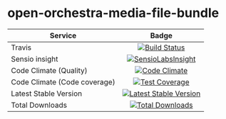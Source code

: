 open-orchestra-media-file-bundle
=================================

| Service       | Badge         |
| ------------- |:-------------:|
| Travis | [![Build Status](https://travis-ci.org/open-orchestra/open-orchestra-media-file-bundle.svg?branch=master)](https://travis-ci.org/open-orchestra/open-orchestra-media-file-bundle) |
| Sensio insight | [![SensioLabsInsight](https://insight.sensiolabs.com/projects/0bf3142d-bd5b-454e-b963-80c97a59d2c8/big.png)](https://insight.sensiolabs.com/projects/0bf3142d-bd5b-454e-b963-80c97a59d2c8) |
| Code Climate (Quality) | [![Code Climate](https://codeclimate.com/github/open-orchestra/open-orchestra-media-file-bundle/badges/gpa.svg)](https://codeclimate.com/github/open-orchestra/open-orchestra-media-file-bundle) |
| Code Climate (Code coverage) | [![Test Coverage](https://codeclimate.com/github/open-orchestra/open-orchestra-media-file-bundle/badges/coverage.svg)](https://codeclimate.com/github/open-orchestra/open-orchestra-media-file-bundle/coverage) |
| Latest Stable Version | [![Latest Stable Version](https://poser.pugx.org/open-orchestra/open-orchestra-media-file-bundle/v/stable)](https://packagist.org/packages/open-orchestra/open-orchestra-media-file-bundle) |
| Total Downloads | [![Total Downloads](https://poser.pugx.org/open-orchestra/open-orchestra-media-file-bundle/downloads)](https://packagist.org/packages/open-orchestra/open-orchestra-media-file-bundle) |
